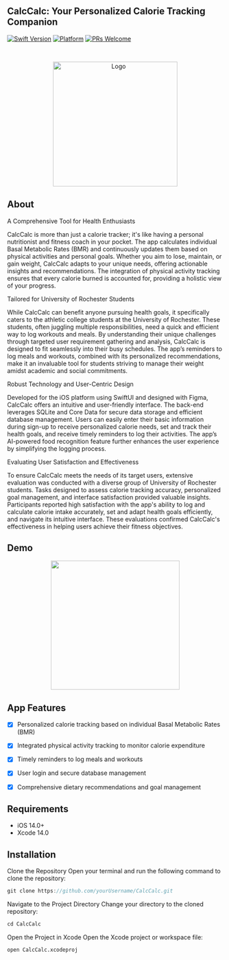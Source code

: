 CalcCalc: Your Personalized Calorie Tracking Companion
-----------------------
[![Swift Version][swift-image]][swift-url]
[![Platform](https://img.shields.io/cocoapods/p/LFAlertController.svg?style=flat)](http://cocoapods.org/pods/LFAlertController)
[![PRs Welcome](https://img.shields.io/badge/PRs-welcome-brightgreen.svg?style=flat-square)](http://makeapullrequest.com)



<br />
<p align="center">
  <a href="https://github.com/alexanderritik/Best-README-Template">
    <img src="https://github.com/user-attachments/assets/32ccd13b-b434-4354-88b7-b69b5af422e8" alt="Logo" width="290">
  </a>

## About

  <p align="center">

A Comprehensive Tool for Health Enthusiasts

CalcCalc is more than just a calorie tracker; it's like having a personal nutritionist and fitness coach in your pocket. The app calculates individual Basal Metabolic Rates (BMR) and continuously updates them based on physical activities and personal goals. Whether you aim to lose, maintain, or gain weight, CalcCalc adapts to your unique needs, offering actionable insights and recommendations. The integration of physical activity tracking ensures that every calorie burned is accounted for, providing a holistic view of your progress.

Tailored for University of Rochester Students

While CalcCalc can benefit anyone pursuing health goals, it specifically caters to the athletic college students at the University of Rochester. These students, often juggling multiple responsibilities, need a quick and efficient way to log workouts and meals. By understanding their unique challenges through targeted user requirement gathering and analysis, CalcCalc is designed to fit seamlessly into their busy schedules. The app’s reminders to log meals and workouts, combined with its personalized recommendations, make it an invaluable tool for students striving to manage their weight amidst academic and social commitments.

Robust Technology and User-Centric Design

Developed for the iOS platform using SwiftUI and designed with Figma, CalcCalc offers an intuitive and user-friendly interface. The back-end leverages SQLite and Core Data for secure data storage and efficient database management. Users can easily enter their basic information during sign-up to receive personalized calorie needs, set and track their health goals, and receive timely reminders to log their activities. The app’s AI-powered food recognition feature further enhances the user experience by simplifying the logging process.

Evaluating User Satisfaction and Effectiveness

To ensure CalcCalc meets the needs of its target users, extensive evaluation was conducted with a diverse group of University of Rochester students. Tasks designed to assess calorie tracking accuracy, personalized goal management, and interface satisfaction provided valuable insights. Participants reported high satisfaction with the app's ability to log and calculate calorie intake accurately, set and adapt health goals efficiently, and navigate its intuitive interface. These evaluations confirmed CalcCalc's effectiveness in helping users achieve their fitness objectives.

  </p>
  

## Demo

  <p align="center">
<img src= "https://github.com/user-attachments/assets/1528639e-b168-4bc3-a97b-8c2bcf5d407a" width="300" >

</p>

## App Features

- [x] Personalized calorie tracking based on individual Basal Metabolic Rates (BMR)
- [x] Integrated physical activity tracking to monitor calorie expenditure
- [x] Timely reminders to log meals and workouts
- [x] User login and secure database management
- [x] Comprehensive dietary recommendations and goal management








## Requirements

- iOS 14.0+
- Xcode 14.0

## Installation



Clone the Repository
Open your terminal and run the following command to clone the repository:
``` swift
git clone https://github.com/yourUsername/CalcCalc.git
```


Navigate to the Project Directory
Change your directory to the cloned repository:

``` swift
cd CalcCalc
```

Open the Project in Xcode
Open the Xcode project or workspace file:

```
open CalcCalc.xcodeproj
```



[swift-image]:https://img.shields.io/badge/swift-3.0-orange.svg
[swift-url]: https://swift.org/
[license-image]: https://img.shields.io/badge/License-MIT-blue.svg
[license-url]: LICENSE
[travis-image]: https://img.shields.io/travis/dbader/node-datadog-metrics/master.svg?style=flat-square
[travis-url]: https://travis-ci.org/dbader/node-datadog-metrics
[codebeat-image]: https://codebeat.co/badges/c19b47ea-2f9d-45df-8458-b2d952fe9dad
[codebeat-url]: https://codebeat.co/projects/github-com-vsouza-awesomeios-com


